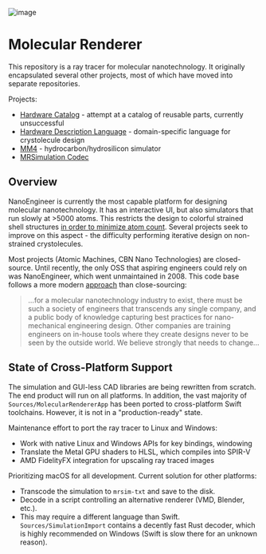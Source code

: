 
![image](https://github.com/philipturner/molecular-renderer/assets/71743241/d5585c84-7e4e-4507-841a-452fb68615d3)

# Molecular Renderer

This repository is a ray tracer for molecular nanotechnology. It originally encapsulated several other projects, most of which have moved into separate repositories.

Projects:
- [Hardware Catalog](./Sources/HardwareCatalog/README.md) - attempt at a catalog of reusable parts, currently unsuccessful
- [Hardware Description Language](https://github.com/philipturner/hardware-description-language) - domain-specific language for crystolecule design
- [MM4](https://github.com/philipturner/MM4) - hydrocarbon/hydrosilicon simulator
- [MRSimulation Codec](./Documentation/MRSimulation.md)

## Overview

NanoEngineer is currently the most capable platform for designing molecular nanotechnology. It has an interactive UI, but also simulators that run slowly at >5000 atoms. This restricts the design to colorful strained shell structures [in order to minimize atom count](http://www.imm.org/research/parts/controller/). Several projects seek to improve on this aspect - the difficulty performing iterative design on non-strained crystolecules.

Most projects (Atomic Machines, CBN Nano Technologies) are closed-source. Until recently, the only OSS that aspiring engineers could rely on was NanoEngineer, which went unmaintained in 2008. This code base follows a more modern [approach](https://github.com/atomCAD/atomCAD/wiki) than close-sourcing:

> ...for a molecular nanotechnology industry to exist, there must be such a society of engineers that transcends any single company, and a public body of knowledge capturing best practices for nano-mechanical engineering design. Other companies are training engineers on in-house tools where they create designs never to be seen by the outside world. We believe strongly that needs to change...

## State of Cross-Platform Support

The simulation and GUI-less CAD libraries are being rewritten from scratch. The end product will run on all platforms. In addition, the vast majority of `Sources/MolecularRendererApp` has been ported to cross-platform Swift toolchains. However, it is not in a "production-ready" state. 

Maintenance effort to port the ray tracer to Linux and Windows:
- Work with native Linux and Windows APIs for key bindings, windowing
- Translate the Metal GPU shaders to HLSL, which compiles into SPIR-V
- AMD FidelityFX integration for upscaling ray traced images

Prioritizing macOS for all development. Current solution for other platforms: 
- Transcode the simulation to `mrsim-txt` and save to the disk.
- Decode in a script controlling an alternative renderer (VMD, Blender, etc.).
- This may require a different language than Swift. `Sources/SimulationImport` contains a decently fast Rust decoder, which is highly recommended on Windows (Swift is slow there for an unknown reason).
